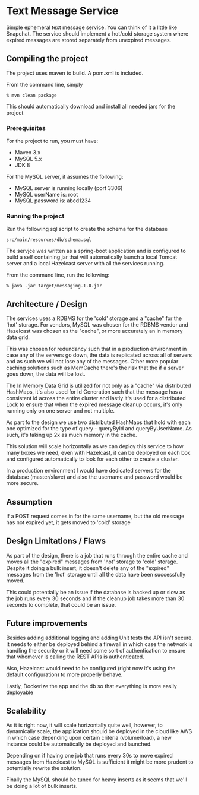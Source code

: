# Text Message Service

Simple ephemeral text message service. You can think of it a little like Snapchat. The service should implement a
hot/cold storage system where expired messages are stored separately from unexpired messages.

## Compiling the project

The project uses maven to build. A pom.xml is included.

From the command line, simply

```
% mvn clean package
```

This should automatically download and install all needed jars for the project

### Prerequisites

For the project to run, you must have:

* Maven 3.x
* MySQL 5.x
* JDK 8

For the MySQL server, it assumes the following:

* MySQL server is running locally (port 3306)
* MySQL userName is: root
* MySQL password is: abcd1234

### Running the project

Run the following sql script to create the schema for the database

```
src/main/resources/db/schema.sql
```

The servjce was written as a spring-boot application and is configured to build a self containing jar that will automatically
launch a local Tomcat server and a local Hazelcast server with all the services running.

From the command line, run the following:

```
% java -jar target/messaging-1.0.jar
```

## Architecture / Design

The services uses a RDBMS for the 'cold' storage and a "cache" for the 'hot' storage. For vendors, MySQL was
chosen for the RDBMS vendor and Hazelcast was chosen as the "cache", or more accurately an in memory data grid.

This was chosen for redundancy such that in a production environment in case any of the servers go down, the data
is replicated across all of servers and as such we will not lose any of the messages. Other more popular caching solutions
such as MemCache there's the risk that the if a server goes down, the data will be lost.

The In Memory Data Grid is utilized for not only as a "cache" via distributed HashMaps, it's also used for Id Generation
such that the message has a consistent id across the entire cluster and lastly it's used for a distributed Lock to ensure
that when the expired message cleanup occurs, it's only running only on one server and not multiple.

As part fo the design we use two distributed HashMaps that hold with each one optimized for the type of query - queryById
and queryByUserName. As such, it's taking up 2x as much memory in the cache.

This solution will scale horizontally as we can deploy this service to how many boxes we need, even with Hazelcast, it can
be deployed on each box and configured automatically to look for each other to create a cluster.

In a production environment I would have dedicated servers for the database (master/slave) and also the username and
password would be more secure.

## Assumption

If a POST request comes in for the same username, but the old message has not expired yet, it gets moved to 'cold'
storage

## Design Limitations / Flaws

As part of the design, there is a job that runs through the entire cache and moves all the "expired" messages from
'hot' storage to 'cold' storage. Despite it doing a bulk insert, it doesn't delete any of the "expired" messages from
the 'hot' storage until all the data have been successfully moved.

This could potentially be an issue if the database is backed up or slow as the job runs every 30 seconds and if the
cleanup job takes more than 30 seconds to complete, that could be an issue.


## Future improvements

Besides adding additional logging and adding Unit tests the API isn't secure. It needs to either be deployed behind
a firewall in which case the network is handling the security or it will need some sort of authentication to ensure
that whomever is calling the REST APIs is authenticated.

Also, Hazelcast would need to be configured (right now it's using the default configuration) to more properly behave.

Lastly, Dockerize the app and the db so that everything is more easily deployable

## Scalability

As it is right now, it will scale horizontally quite well, however, to dynamically scale, the application should be
deployed in the cloud like AWS in which case depending upon certain criteria (volume/load), a new instance could be
automatically be deployed and launched.

Depending on if having one job that runs every 30s to move expired messages from Hazelcast to MySQL is sufficient
it might be more prudent to potentially rewrite the solution.

Finally the MySQL should be tuned for heavy inserts as it seems that we'll be doing a lot of bulk inserts.